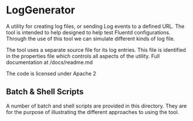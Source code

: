 # LogGenerator
A utility for creating log files, or sending Log events to a defined URL. The tool is intended to help designed to help test Fluentd configurations. Through the use of this tool we can simulate different kinds of log file.



The tool uses a separate source file for its log entries. This file is identified in the properties file which controls all aspects of the utility. Full documentation at /docs/readme.md


The code is licensed under Apache 2 

## Batch & Shell Scripts

A number of batch and shell scripts are provided in this directory. They are for the purpose of illustrating the different approaches to using the tool.
